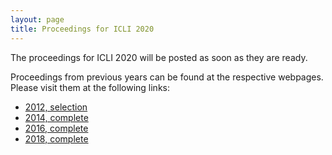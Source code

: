 ```yaml
---
layout: page
title: Proceedings for ICLI 2020
---
```


The proceedings for ICLI 2020 will be posted as soon as they are ready.

Proceedings from previous years can be found at the respective webpages. Please visit them at the following links:

* [2012, selection](http://arteca.mit.edu/journal/leonardo-volume-48-issue-3) 
* [2014, complete](http://www.cityarts.com/adrianasa/ICLI_2014-Proceedings.pdf) 
* [2016, complete](http://thormagnusson.github.io/liveinterfaces/proceedings2016.html) 
* [2018, complete](http://www.liveinterfaces.org/2018/) 
